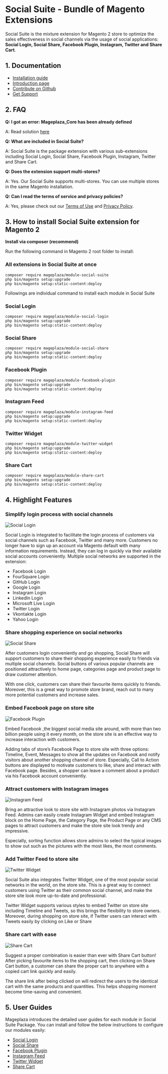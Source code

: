 # Social Suite - Bundle of Magento Extensions

Social Suite is the mixture extension for Magento 2 store to optimize the sales effectiveness in social channels via the usage of social applications: **Social Login, Social Share, Facebook Plugin, Instagram, Twitter and Share Cart**. 


## 1. Documentation
- [Installation guide](https://www.mageplaza.com/install-magento-2-extension/)
- [Introduction page](http://www.mageplaza.com/magento-2-social-suite/)
- [Contribute on Github](https://github.com/mageplaza/magento-2-social-suite)
- [Get Support](https://github.com/mageplaza/magento-2-social-suite/issues)


## 2. FAQ

**Q: I got an error: Mageplaza_Core has been already defined**

A: Read solution [here](https://github.com/mageplaza/module-core/issues/3)

**Q: What are included in Social Suite?**

A: Social Suite is the package extension with various sub-extensions including Social Login, Social Share, Facebook Plugin, Instagram, Twitter and Share Cart. 

**Q: Does the extension support multi-stores?**

A:  Yes. Our Social Suite supports multi-stores. You can use multiple stores in the same Magento installation.

**Q: Can I read the terms of service and privacy policies?**

A: Yes, please check out our [Terms of Use](https://www.mageplaza.com/tos.html) and [Privacy Policy](https://www.mageplaza.com/privacy.html).

## 3. How to install Social Suite extension for Magento 2

**Install via composer (recommend)**

Run the following command in Magento 2 root folder to install:

### All extensions in Social Suite at once

```
composer require mageplaza/module-social-suite 
php bin/magento setup:upgrade
php bin/magento setup:static-content:deploy
```

Followings are individual command to install each module in Social Suite

### Social Login

```
composer require mageplaza/module-social-login
php bin/magento setup:upgrade
php bin/magento setup:static-content:deploy
```

### Social Share

```
composer require mageplaza/module-social-share
php bin/magento setup:upgrade
php bin/magento setup:static-content:deploy
```

### Facebook Plugin

```
composer require mageplaza/module-facebook-plugin
php bin/magento setup:upgrade
php bin/magento setup:static-content:deploy
```

### Instagram Feed

```
composer require mageplaza/module-instagram-feed
php bin/magento setup:upgrade
php bin/magento setup:static-content:deploy
```

### Twitter Widget

```
composer require mageplaza/module-twitter-widget
php bin/magento setup:upgrade
php bin/magento setup:static-content:deploy
```

### Share Cart

```
composer require mageplaza/module-share-cart
php bin/magento setup:upgrade
php bin/magento setup:static-content:deploy
```

## 4. Highlight Features


### Simplify login process with social channels 

![Social Login](https://i.imgur.com/LWYFwfu.png)

Social Login is integrated to facilitate the login process of customers via social channels such as Facebook, Twitter and many more. Customers no longer have to sign up an account via Magento default with many information requirements. Instead, they can log in quickly via their available social accounts conveniently. Multiple social networks are supported in the extension:

- Facebook Login
- FourSquare Login
- GitHub Login
- Google Login
- Instagram Login
- LinkedIn Login
- Microsoft Live Login
- Twitter Login
- Vkontakte Login
- Yahoo Login


### Share shopping experience on social networks 

![Social Share](https://i.imgur.com/C55W5Qn.png)

After customers login conveniently and go shopping, Social Share will support customers to share their shopping experience easily to friends via multiple social channels. Social buttons of various popular channels are positioned attractively to home page, categories page and product page to draw customer attention. 

With one click, customers can share their favourite items quickly to friends. Moreover, this is a great way to promote store brand, reach out to many more potential customers and increase sales. 

 
### Embed Facebook page on store site

![Facebook Plugin](https://i.imgur.com/QUI7bH8.png)

Embed Facebook ,the biggest social media site around, with more than two billion people using it every month, on the store site is an effective way to increase interaction with customers. 

Adding tabs of store’s Facebook Page to store site with three options: Timeline, Event, Messages to show all the updates on Facebook and notify visitors about another shopping channel of store. Especially, Call to Action buttons are displayed to motivate customers to like, share and interact with Facebook page.  Besides, a shopper can leave a comment about a product via his Facebook account conveniently. 

### Attract customers with Instagram images

![Instagram Feed](https://i.imgur.com/Quvfjx6.png)

Bring an attractive look to store site with Instagram photos via Instagram Feed. Admins can easily create Instagram Widget and embed Instagram block on the Home Page, the Category Page, the Product Page or any CMS pages to attract customers and make the store site look trendy and impressive. 

Especially, sorting function allows store admins to select the typical images to show out such as the pictures with the most likes, the most comments. 

### Add Twitter Feed to store site

![Twitter Widget](https://i.imgur.com/xDCvNze.gif)

Social Suite also integrates Twitter Widget, one of the most popular social networks in the world, on the store site. This is a great way to connect customers using Twitter as their common social channel, and make the store site look more up-to-date and professional. 

Twitter Widget supports various styles to embed Twitter on store site including Timeline and Tweets, so this brings the flexibility to store owners. Moreover, during shopping on store site, if Twitter users can interact with Tweets easily by clicking on Like or Share


### Share cart with ease

![Share Cart](https://i.imgur.com/L3PP8A7.png)

Suggest a proper combination is easier than ever with Share Cart button! After picking favourite items to the shopping cart, then clicking on Share Cart button, a customer can share the proper cart to anywhere with a copied cart link quickly and easily. 

The share link after being clicked on will redirect the users to the identical cart with the same products and quantities. This helps shopping moment become time-saving and convenient. 

## 5. User Guides

Mageplaza introduces the detailed user guides for each module in Social Suite Package. You can install and follow the below instructions to configure our modules easily: 

- [Social Login](https://docs.mageplaza.com/social-login-m2/index.html)
- [Social Share](https://docs.mageplaza.com/social-share/index.html)
- [Facebook Plugin](https://docs.mageplaza.com/facebook-plugin/index.html)
- [Instagram Feed](https://docs.mageplaza.com/instagram-feed/index.html)
- [Twitter Widget](https://docs.mageplaza.com/twitter-widget/index.html)
- [Share Cart](https://docs.mageplaza.com/share-cart/index.html)
